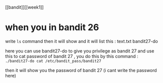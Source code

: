 [[bandit]][[week1]]
# when you in bandit 26

write `ls` command then it will show and it will list this :
text.txt 
bandit27-do

here you can use bandit27-do to give you privilege as bandit 27 and use this to cat password of bandit 27 , you do this by this command :
`./bandit27-do cat /etc/bandit_pass/bandit27`

then it will show you the password of bandit 27 (i cant write the password here)